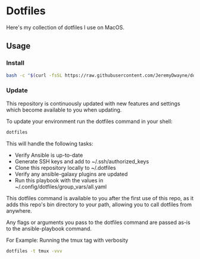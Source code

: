 # Dotfiles

Here's my collection of dotfiles I use on MacOS.

## Usage

### Install

```sh
bash -c "$(curl -fsSL https://raw.githubusercontent.com/JeremyDwayne/dotfiles/main/local/bin/dotfiles)"
```

### Update

This repository is continuously updated with new features and settings which become available to you when updating.

To update your environment run the dotfiles command in your shell:

```sh
dotfiles
```

This will handle the following tasks:

- Verify Ansible is up-to-date
- Generate SSH keys and add to ~/.ssh/authorized_keys
- Clone this repository locally to ~/.dotfiles
- Verify any ansible-galaxy plugins are updated
- Run this playbook with the values in ~/.config/dotfiles/group_vars/all.yaml

This dotfiles command is available to you after the first use of this repo, as it adds this repo's bin directory to your path, allowing you to call dotfiles from anywhere.

Any flags or arguments you pass to the dotfiles command are passed as-is to the ansible-playbook command.

For Example: Running the tmux tag with verbosity

```sh
dotfiles -t tmux -vvv
```
